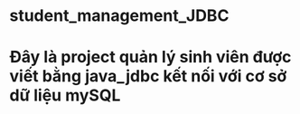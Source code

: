 # student_management_JDBC
# Đây là project quản lý sinh viên được viết bằng java_jdbc kết nối với cơ sở dữ liệu mySQL
